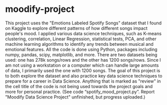 # moodify-project

This project uses the "Emotions Labeled Spotify Songs" dataset that I found on Kaggle to explore different patterns of how different songs impact people's mood. I applied various data science techniques, such as K-means clustering, correlation, Linear Regression, statistical tests, PCA, and other machine learning algorithms to identify any trends between musical and emotional features. All the code is done using Python, packages including numpy, pandas, scipy, matplotlib, and more.
There are two datasets being used: one has 278k songs/rows and the other has 1200 songs/rows. Since I am not using a workstation or a computer which can handle large amounts of data, I primarily used the one with 1200 songs.
The goal of this project is to both explore the dataset and also practice key data science techniques to prepare for a career in Data Science. Anything that is marked as "review" in the cell title of the code is not being used towards the project goals and more for personal practice. 
(See code “spotify_mood_project.py”. Report "Moodify Data Science Project" unfinished, but progress uploaded.)
